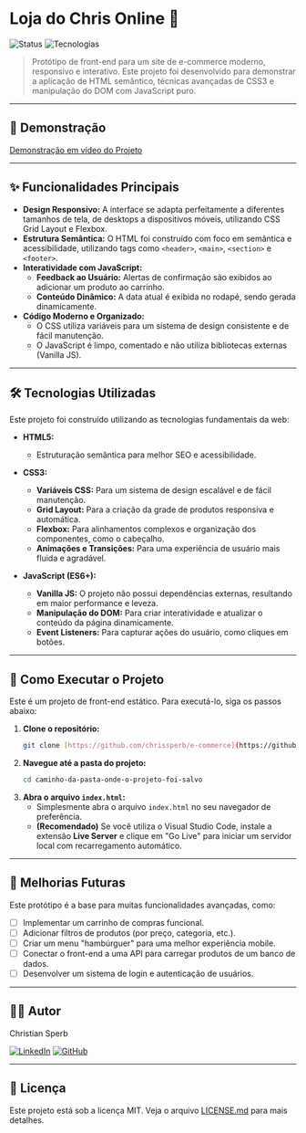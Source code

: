 # Loja do Chris Online 🛒

![Status](https://img.shields.io/badge/status-protótipo%20funcional-green)
![Tecnologias](https://img.shields.io/badge/tecnologias-HTML%20%7C%20CSS%20%7C%20JS-blue)

> Protótipo de front-end para um site de e-commerce moderno, responsivo e interativo. Este projeto foi desenvolvido para demonstrar a aplicação de HTML semântico, técnicas avançadas de CSS3 e manipulação do DOM com JavaScript puro.

---

## 📸 Demonstração

[Demonstração em vídeo do Projeto](https://youtu.be/Ywtp-3snYyA)

---

## ✨ Funcionalidades Principais

* **Design Responsivo:** A interface se adapta perfeitamente a diferentes tamanhos de tela, de desktops a dispositivos móveis, utilizando CSS Grid Layout e Flexbox.
* **Estrutura Semântica:** O HTML foi construído com foco em semântica e acessibilidade, utilizando tags como `<header>`, `<main>`, `<section>` e `<footer>`.
* **Interatividade com JavaScript:**
    * **Feedback ao Usuário:** Alertas de confirmação são exibidos ao adicionar um produto ao carrinho.
    * **Conteúdo Dinâmico:** A data atual é exibida no rodapé, sendo gerada dinamicamente.
* **Código Moderno e Organizado:**
    * O CSS utiliza variáveis para um sistema de design consistente e de fácil manutenção.
    * O JavaScript é limpo, comentado e não utiliza bibliotecas externas (Vanilla JS).

---

## 🛠️ Tecnologias Utilizadas

Este projeto foi construído utilizando as tecnologias fundamentais da web:

* **HTML5:**
    * Estruturação semântica para melhor SEO e acessibilidade.

* **CSS3:**
    * **Variáveis CSS:** Para um sistema de design escalável e de fácil manutenção.
    * **Grid Layout:** Para a criação da grade de produtos responsiva e automática.
    * **Flexbox:** Para alinhamentos complexos e organização dos componentes, como o cabeçalho.
    * **Animações e Transições:** Para uma experiência de usuário mais fluida e agradável.

* **JavaScript (ES6+):**
    * **Vanilla JS:** O projeto não possui dependências externas, resultando em maior performance e leveza.
    * **Manipulação do DOM:** Para criar interatividade e atualizar o conteúdo da página dinamicamente.
    * **Event Listeners:** Para capturar ações do usuário, como cliques em botões.

---

## 🚀 Como Executar o Projeto

Este é um projeto de front-end estático. Para executá-lo, siga os passos abaixo:

1.  **Clone o repositório:**
    ```bash
    git clone [https://github.com/chrissperb/e-commerce](https://github.com/chrissperb/e-commerce)
    ```
2.  **Navegue até a pasta do projeto:**
    ```bash
    cd caminho-da-pasta-onde-o-projeto-foi-salvo
    ```
3.  **Abra o arquivo `index.html`:**
    * Simplesmente abra o arquivo `index.html` no seu navegador de preferência.
    * **(Recomendado)** Se você utiliza o Visual Studio Code, instale a extensão **Live Server** e clique em "Go Live" para iniciar um servidor local com recarregamento automático.

---

## 🔮 Melhorias Futuras

Este protótipo é a base para muitas funcionalidades avançadas, como:

* [ ] Implementar um carrinho de compras funcional.
* [ ] Adicionar filtros de produtos (por preço, categoria, etc.).
* [ ] Criar um menu "hambúrguer" para uma melhor experiência mobile.
* [ ] Conectar o front-end a uma API para carregar produtos de um banco de dados.
* [ ] Desenvolver um sistema de login e autenticação de usuários.

---

## 👨‍💻 Autor

Christian Sperb

[![LinkedIn](https://img.shields.io/badge/LinkedIn-0077B5?style=for-the-badge&logo=linkedin&logoColor=white)](https://www.linkedin.com/in/chrissperb/)
[![GitHub](https://img.shields.io/badge/GitHub-181717?style=for-the-badge&logo=github&logoColor=white)](https://github.com/chrissperb)

---

## 📄 Licença

Este projeto está sob a licença MIT. Veja o arquivo [LICENSE.md](LICENSE.md) para mais detalhes.
